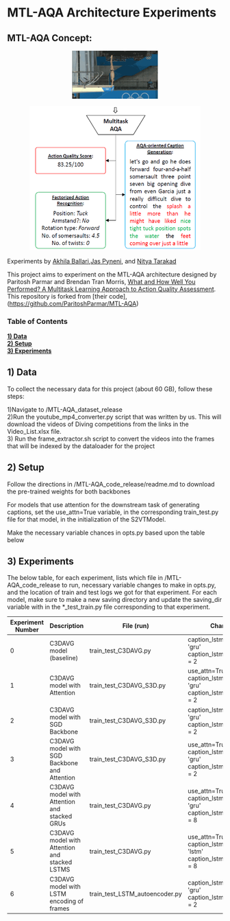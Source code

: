 
# MTL-AQA Architecture Experiments

## MTL-AQA Concept:

<p align="center"> <img src="diving_sample.gif?raw=true" alt="diving_video" width="200"/> </p>
<p align="center"> <img src="mtlaqa_concept.png?raw=true" alt="mtl_net" width="400"/> </p>


Experiments by [Akhila Ballari](https://github.com/aballari9),[Jas Pyneni](https://github.com/jpyneni3), and [Nitya Tarakad](https://github.com/nitarakad)

This project aims to experiment on the MTL-AQA architecture designed by Paritosh Parmar and Brendan Tran Morris, [What and How Well You Performed? A Multitask Learning Approach to Action Quality Assessment](https://arxiv.org/abs/1904.04346). This repository is forked from [their code],(https://github.com/ParitoshParmar/MTL-AQA)



### Table of Contents
**[1) Data](#1-data-collection)**<br>
**[2) Setup](#2-setup)**<br>
**[3) Experiments](#3-experiments)**<br>
<!-- **[3) Data Augmentation](#3-data-augmentation)**<br>
**[4) Models](#4-models)**<br>
**[5) Experiment Outputs](#5-experiment-outputs)**<br>
**[6) Web App](#6-web-app)**<br> -->


## 1) Data
To collect the necessary data for this project (about 60 GB), follow these steps:

1)Navigate to /MTL-AQA_dataset_release  
2)Run the youtube_mp4_converter.py script that was written by us. This will download the videos of Diving competitions from the links in the Video_List.xlsx file.  
3) Run the frame_extractor.sh script to convert the videos into the frames that will be indexed by the dataloader for the project  

## 2) Setup
Follow the directions in /MTL-AQA_code_release/readme.md to download the pre-trained weights for both backbones   

For models that use attention for the downstream task of generating captions, set the use_attn=True variable, in the corresponding train_test.py file for that model, in the initialization of the S2VTModel.  

Make the necessary variable chances in opts.py based upon the table below  

## 3) Experiments
The below table, for each experiment, lists which file in /MTL-AQA_code_release to run, necessary variable changes to make in opts.py,  and the location of train and test logs we got for that experiment. For each model, make sure to make a new saving directory and update the saving_dir variable with in the *_test_train.py file corresponding to that experiment.

|  Experiment Number |  Description | File (run) | Changes | Train Log |   Test Log |
|---|---|---|---| ---| ---|
| 0 | C3DAVG model (baseline)  | train_test_C3DAVG.py | caption_lstm_cell_type = 'gru'   caption_lstm_num_layers = 2 |c3davg_train_logging_file_1.txt | c3davg_test_logging_file_1.txt  |
| 1 | C3DAVG model with Attention  |  train_test_C3DAVG_S3D.py | use_attn=True caption_lstm_cell_type = 'gru'   caption_lstm_num_layers = 2 | c3d_attn_train_logging_file_1.txt | c3d_attn_test_logging_file_1.txt  |
| 2 | C3DAVG model with SGD Backbone  |  train_test_C3DAVG_S3D.py | caption_lstm_cell_type = 'gru'   caption_lstm_num_layers = 2 | train_logging_file_1.txt | test_logging_file_1.txt  |
| 3 | C3DAVG model with SGD Backbone and Attention  | train_test_C3DAVG_S3D.py | use_attn=True caption_lstm_cell_type = 'gru'   caption_lstm_num_layers = 2 | s3d_attn_train_logging_file_1.txt   | s3d_attn_test_logging_file_1.txt  |
| 4 | C3DAVG model with Attention and stacked GRUs |  train_test_C3DAVG.py | use_attn=True caption_lstm_cell_type = 'gru'   caption_lstm_num_layers = 8 | c3davg_8_gru_attn_train_logging_file_1.txt | c3davg_8_gru_attn_test_logging_file_1.txt  |
| 5 | C3DAVG model with Attention and stacked LSTMS |  train_test_C3DAVG.py | use_attn=True caption_lstm_cell_type = 'lstm'   caption_lstm_num_layers = 8 | c3davg_8_lstm_attn_train_logging_file_1.txt | c3davg_8_lstm_attn_test_logging_file_1.txt  |
| 6 | C3DAVG model with LSTM encoding of frames |  train_test_LSTM_autoencoder.py | caption_lstm_cell_type = 'gru'   caption_lstm_num_layers = 2 |  | |
